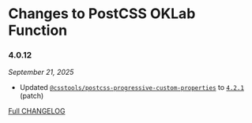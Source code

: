 # Changes to PostCSS OKLab Function

### 4.0.12

_September 21, 2025_

- Updated [`@csstools/postcss-progressive-custom-properties`](https://github.com/csstools/postcss-plugins/tree/main/plugins/postcss-progressive-custom-properties) to [`4.2.1`](https://github.com/csstools/postcss-plugins/tree/main/plugins/postcss-progressive-custom-properties/CHANGELOG.md#421) (patch)

[Full CHANGELOG](https://github.com/csstools/postcss-plugins/tree/main/plugins/postcss-oklab-function/CHANGELOG.md)
